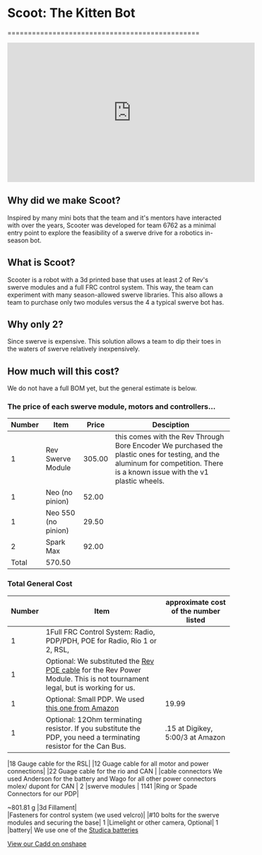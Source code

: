 

# Scoot: The Kitten Bot

===============================================

<iframe width="560" height="315" src="https://www.youtube.com/embed/bEF0AGFgYwE?si=UNsT_K8FBAAk4sSv" title="YouTube video player" frameborder="0" allow="accelerometer; autoplay; clipboard-write; encrypted-media; gyroscope; picture-in-picture; web-share" allowfullscreen></iframe>

## Why did we make Scoot?

Inspired by many mini bots that the team and it's mentors have interacted with over the years, Scooter was developed for team 6762 as a minimal entry point to explore the feasibility of a swerve drive for a robotics in-season bot.

## What is Scoot?

Scooter is a robot with a 3d printed base that uses at least 2 of Rev's swerve modules and a full FRC control system. This way, the team can experiment with many season-allowed swerve libraries. This also allows a team to purchase only two modules versus the 4 a typical swerve bot has.

## Why only 2?

Since swerve is expensive. This solution allows a team to dip their toes in the waters of swerve relatively inexpensively.

## How much will this cost?

We do not have a full BOM yet, but the general estimate is below.

### The price of each swerve module, motors and controllers...

Number | Item             | Price | Desciption 
-------|------------------|-------|------------
1      |Rev Swerve Module |305.00 |this comes with the Rev Through Bore Encoder We purchased the plastic ones for testing, and the aluminum for competition. There is a known issue with the v1 plastic wheels. 
1 |Neo (no pinion) |52.00|	
1 |Neo 550 (no pinion) |29.50|	
2 |Spark Max| 92.00|	
  |Total   | 570.50

  
### Total General Cost


Number| Item| approximate cost of the number listed
-------|------------------|-------
1| 1Full FRC Control System: Radio, PDP/PDH, POE for Radio, Rio 1 or 2, RSL, |
1| Optional: We substituted the [Rev POE cable](https://www.revrobotics.com/rev-11-1210/) for the Rev Power Module. This is not tournament legal, but is working for us.
1| Optional: Small PDP. We used [this one from Amazon](https://www.amazon.com/gp/product/B0B5TTTPM2/ref=ppx_yo_dt_b_search_asin_title?ie=UTF8&psc=1)| 19.99
1| Optional: 12Ohm terminating resistor. If you substitute the PDP, you need a terminating resistor for the Can Bus.| .15 at Digikey, 5:00/3 at Amazon

 |18 Gauge cable for the RSL| 
 |12 Guage cable for all motor and power connections|
 |22 Guage cable for the rio and CAN |
 |cable connectors We used Anderson for the battery and Wago for all other power connectors molex/ dupont for CAN |
2 |swerve modules | 1141
  |Ring or Spade Connectors for our PDP|

~801.81 g |3d Fillament|  
  |Fasteners for control system (we used velcro)|
  |#10 bolts for the swerve modules and securing the base|
1 |Limelight or other camera, Optional|
1 |battery| We use one of the [Studica batteries](https://www.studica.com/studica-robotics/12v-3000-mah-nimh-battery-pack-pp45)

[View our Cadd on onshape](https://cad.onshape.com/documents/dc911cfa8b3dccdac654b76b/w/eddf5a90f3b74427297dde25/e/3c74e6053ab6216a8b7a64ff)
